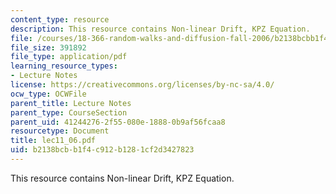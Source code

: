 ```yaml
---
content_type: resource
description: This resource contains Non-linear Drift, KPZ Equation.
file: /courses/18-366-random-walks-and-diffusion-fall-2006/b2138bcbb1f4c912b1281cf2d3427823_lec11_06.pdf
file_size: 391892
file_type: application/pdf
learning_resource_types:
- Lecture Notes
license: https://creativecommons.org/licenses/by-nc-sa/4.0/
ocw_type: OCWFile
parent_title: Lecture Notes
parent_type: CourseSection
parent_uid: 41244276-2f55-080e-1888-0b9af56fcaa8
resourcetype: Document
title: lec11_06.pdf
uid: b2138bcb-b1f4-c912-b128-1cf2d3427823
---
```

This resource contains Non-linear Drift, KPZ Equation.